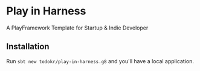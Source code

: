 # Play in Harness
A PlayFramework Template for Startup & Indie Developer

## Installation
Run `sbt new todokr/play-in-harness.g8` and you'll have a local application.  
